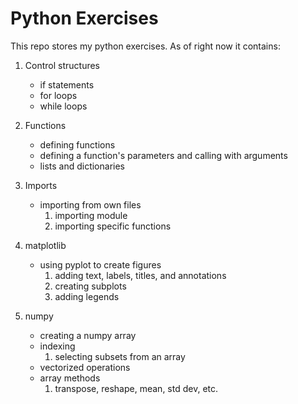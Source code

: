 # Python Exercises
This repo stores my python exercises. As of right now it contains:
1. Control structures
    - if statements
    - for loops
    - while loops

1. Functions
    - defining functions
    - defining a function's parameters and calling with arguments
    - lists and dictionaries

1. Imports
    - importing from own files
        1. importing module
        1. importing specific functions
    
1. matplotlib
    - using pyplot to create figures
        1. adding text, labels, titles, and annotations
        1. creating subplots
        1. adding legends
    
1. numpy
    - creating a numpy array
    - indexing
        1. selecting subsets from an array
    - vectorized operations
    - array methods
        1. transpose, reshape, mean, std dev, etc.